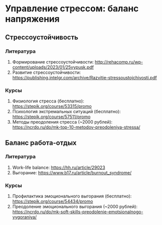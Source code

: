 # Управление стрессом: баланс напряжения

## Стрессоустойчивость

### Литература
1. Формирование стрессоустойчивости: http://rehacomp.ru/wp-content/uploads/2023/01/25vypusk.pdf
2. Развитие стрессоустойчивости: https://publishing.intelgr.com/archive/Razvitie-stressoustojchivosti.pdf

### Курсы
1. Физиология стресса (бесплатно): https://stepik.org/course/53315/promo
2. Психология экстремальных ситуаций (бесплатно): https://stepik.org/course/57511/promo
3. Методы преодоления стресса (~2000 рублей): https://ncrdo.ru/do/mk-top-10-metodov-preodoleniya-stressa/

## Баланс работа-отдых

### Литература
1. Work-life balance: https://hh.ru/article/29023
2. Выгорание: https://www.b17.ru/article/burnout_syndrome/

### Курсы
1. Профилактика эмоционального выгорания (бесплатно): https://stepik.org/course/54434/promo
2. Преодоление эмоционального выгорания (~2000 рублей): https://ncrdo.ru/do/mk-soft-skills-preodolenie-emotsionalnogo-vygoraniya/
